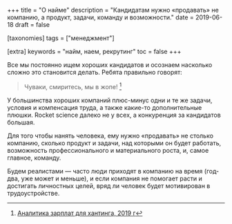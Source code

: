 +++
title = "О найме"
description = "Кандидатам нужно «продавать» не компанию, а продукт, задачи, команду и возможности."
date = 2019-06-18
draft = false

[taxonomies]
tags = ["менеджмент"]

[extra]
keywords = "найм, наем, рекрутинг"
toc = false
+++

Все мы постоянно ищем хороших кандидатов и осознаем насколько сложно это становится делать.
Ребята правильно говорят:

> Чуваки, смиритесь, мы в жопе! [^1]

У большинства хороших компаний плюс-минус одни и те же задачи, условия и компенсация труда, а также
какие-то дополнительные плюшки. Rocket science далеко не у всех, а конкуренция за кандидатов большая.

Для того чтобы нанять человека, ему нужно «продавать» не столько компанию, сколько продукт
и задачи, над которыми он будет работать, возможность профессионального и материального роста, и,
самое главное, команду.

Будем реалистами — часто люди приходят в компанию на время (год-два, уже может и меньше), и если
компания не помогает расти и достигать личностных целей, вряд ли человек будет мотивирован
в трудоустройстве.

[^1]: [Аналитика зарплат для хантинга, 2019 г](https://vc.ru/hr/71793-analitika-zarplat-dlya-hantinga-2019g)
